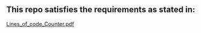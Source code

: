 ## This repo satisfies the requirements as stated in:

[Lines_of_code_Counter.pdf](https://github.com/sudheersingampalli/OpenEnvoyAssignment/files/14056202/Lines_of_code_Counter.pdf)
